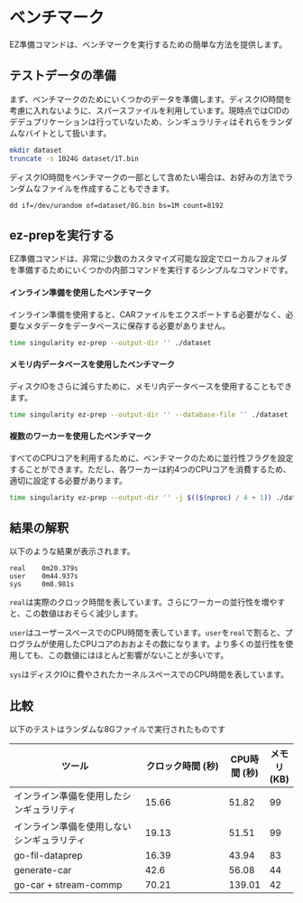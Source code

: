# ベンチマーク

EZ準備コマンドは、ベンチマークを実行するための簡単な方法を提供します。

## テストデータの準備

まず、ベンチマークのためにいくつかのデータを準備します。ディスクIO時間を考慮に入れないように、スパースファイルを利用しています。現時点ではCIDのデデュプリケーションは行っていないため、シンギュラリティはそれらをランダムなバイトとして扱います。

```sh
mkdir dataset
truncate -s 1024G dataset/1T.bin
```

ディスクIO時間をベンチマークの一部として含めたい場合は、お好みの方法でランダムなファイルを作成することもできます。

```
dd if=/dev/urandom of=dataset/8G.bin bs=1M count=8192
```

## ez-prepを実行する

EZ準備コマンドは、非常に少数のカスタマイズ可能な設定でローカルフォルダを準備するためにいくつかの内部コマンドを実行するシンプルなコマンドです。

#### インライン準備を使用したベンチマーク

インライン準備を使用すると、CARファイルをエクスポートする必要がなく、必要なメタデータをデータベースに保存する必要がありません。

```sh
time singularity ez-prep --output-dir '' ./dataset
```

#### メモリ内データベースを使用したベンチマーク

ディスクIOをさらに減らすために、メモリ内データベースを使用することもできます。

```sh
time singularity ez-prep --output-dir '' --database-file '' ./dataset
```

#### 複数のワーカーを使用したベンチマーク

すべてのCPUコアを利用するために、ベンチマークのために並行性フラグを設定することができます。ただし、各ワーカーは約4つのCPUコアを消費するため、適切に設定する必要があります。

```sh
time singularity ez-prep --output-dir '' -j $(($(nproc) / 4 + 1)) ./dataset
```

## 結果の解釈

以下のような結果が表示されます。

```
real    0m20.379s
user    0m44.937s
sys     0m8.981s
```

`real`は実際のクロック時間を表しています。さらにワーカーの並行性を増やすと、この数値はおそらく減少します。

`user`はユーザースペースでのCPU時間を表しています。`user`を`real`で割ると、プログラムが使用したCPUコアのおおよその数になります。より多くの並行性を使用しても、この数値にはほとんど影響がないことが多いです。

`sys`はディスクIOに費やされたカーネルスペースでのCPU時間を表しています。

## 比較

以下のテストはランダムな8Gファイルで実行されたものです

<table><thead><tr><th width="290">ツール</th><th width="178.33333333333331" data-type="number">クロック時間 (秒)</th><th data-type="number">CPU時間 (秒)</th><th data-type="number">メモリ (KB)</th></tr></thead><tbody><tr><td>インライン準備を使用したシンギュラリティ</td><td>15.66</td><td>51.82</td><td>99</td></tr><tr><td>インライン準備を使用しないシンギュラリティ</td><td>19.13</td><td>51.51</td><td>99</td></tr><tr><td>go-fil-dataprep</td><td>16.39</td><td>43.94</td><td>83</td></tr><tr><td>generate-car</td><td>42.6</td><td>56.08</td><td>44</td></tr><tr><td>go-car + stream-commp</td><td>70.21</td><td>139.01</td><td>42</td></tr></tbody></table>